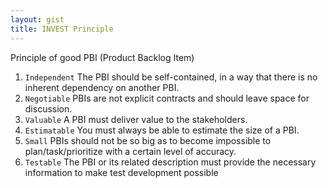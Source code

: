 ```yaml
---
layout: gist
title: INVEST Principle
---
```


Principle of good PBI (Product Backlog Item)

1. `Independent`	The PBI should be self-contained, in a way that there is no inherent dependency on another PBI.
2.	`Negotiable`	PBIs are not explicit contracts and should leave space for discussion.
3.	`Valuable`	A PBI must deliver value to the stakeholders.
4.	`Estimatable`	You must always be able to estimate the size of a PBI.
5.	`Small`	PBIs should not be so big as to become impossible to plan/task/prioritize with a certain level of accuracy.
6.	`Testable`	The PBI or its related description must provide the necessary information to make test development possible
